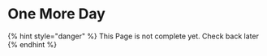 # One More Day

{% hint style="danger" %}
This Page is not complete yet. Check back later
{% endhint %}

